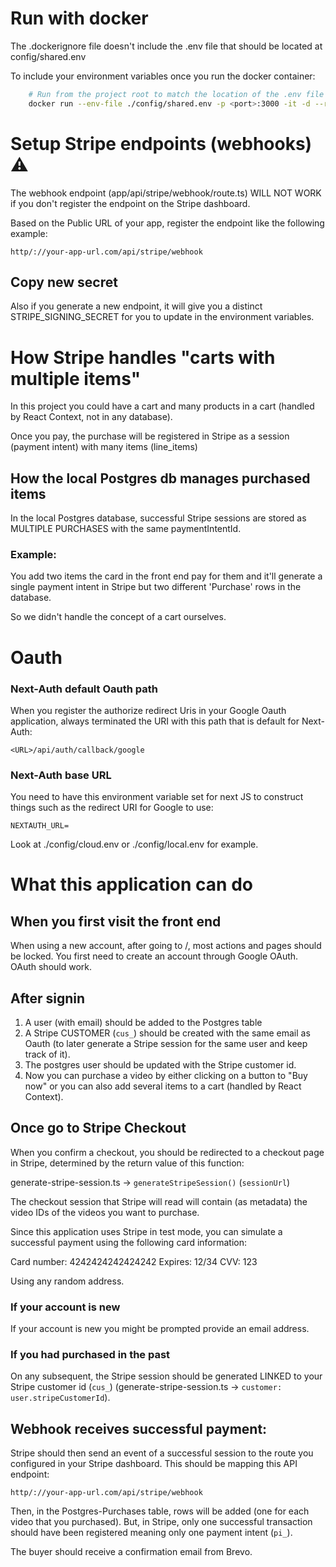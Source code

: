 # Run with docker
The .dockerignore file doesn't include the .env file that should be located at config/shared.env

To include your environment variables once you run the docker container:

``` bash 
    # Run from the project root to match the location of the .env file
    docker run --env-file ./config/shared.env -p <port>:3000 -it -d --rm <image_name>
```


# Setup Stripe endpoints (webhooks) ⚠️
The webhook endpoint (app/api/stripe/webhook/route.ts) WILL NOT WORK if you don't register the endpoint on the Stripe dashboard. 

Based on the Public URL of your app, register the endpoint like the following example:
```
http/://your-app-url.com/api/stripe/webhook
```

## Copy new secret
Also if you generate a new endpoint, it will give you a distinct STRIPE_SIGNING_SECRET for you to update in the environment variables.


# How Stripe handles "carts with multiple items"  
In this project you could have a cart and many products in a cart (handled by React Context, not in any database).

Once you pay, the purchase will be registered in Stripe as a session (payment intent) with many items (line_items)

## How the local Postgres db manages purchased items
In the local Postgres database, successful Stripe sessions are stored as MULTIPLE PURCHASES with the same paymentIntentId. 

### Example:

You add two items the card in the front end pay for them and it'll generate a single payment intent in Stripe but two different 'Purchase' rows in the database.

So we didn't handle the concept of a cart ourselves.


# Oauth
### Next-Auth default Oauth path 
When you register the authorize redirect Uris in your Google Oauth application, always terminated the URI with this path that is default for Next-Auth:
```
<URL>/api/auth/callback/google
```

### Next-Auth base URL
You need to have this environment variable set for next JS to construct things such as the redirect URI for Google to use:

`NEXTAUTH_URL=`

Look at ./config/cloud.env or ./config/local.env for example. 




# What this application can do
## When you first visit the front end
When using a new account, after going to /, most actions and pages should be locked. You first need to create an account through Google OAuth. OAuth should work.

## After signin
1. A user (with email) should be added to the Postgres table 
2. A Stripe CUSTOMER (`cus_`) should be created with the same email as Oauth (to later generate a Stripe session for the same user and keep track of it).
3. The postgres user should be updated with the Stripe customer id. 
4. Now you can purchase a video by either clicking on a button to "Buy now" or you can also add several items to a cart (handled by React Context).

## Once go to Stripe Checkout
When you confirm a checkout, you should be redirected to a checkout page in Stripe, determined by the return value of this function:

generate-stripe-session.ts -> `generateStripeSession()` (`sessionUrl`)


The checkout session that Stripe will read will contain (as metadata) the video IDs of the videos you want to purchase.

Since this application uses Stripe in test mode, you can simulate a successful payment using the following card information:

Card number: 4242424242424242 Expires: 12/34 CVV: 123

Using any random address.

### If your account is new
If your account is new you might be prompted provide an email address. 
### If you had purchased in the past
On any subsequent, the Stripe session should be generated LINKED to your Stripe customer id (`cus_`) (generate-stripe-session.ts -> `customer: user.stripeCustomerId`).

## Webhook receives successful payment:
Stripe should then send an event of a successful session to the route you configured in your Stripe dashboard. This should be mapping this API endpoint:
```
http/://your-app-url.com/api/stripe/webhook
```
Then, in the Postgres-Purchases table, rows will be added (one for each video that you purchased). But, in Stripe, only one successful transaction should have been registered meaning only one payment intent (`pi_`).

The buyer should receive a confirmation email from Brevo.